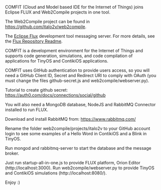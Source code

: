 COMFIT (Cloud and Model based IDE for the Internet of Things) joins Eclipse FLUX and Web2Compile projects in one tool.

The Web2Compile project can be found in https://github.com/italo2v/web2compile.

The [Eclipse Flux](https://wiki.eclipse.org/Flux) development tool messaging server.
For more details, see the [Flux Repository Readme](https://github.com/eclipse/flux).

COMFIT is a development environment for the Internet of Things and supports code generation, simulations, and code compilation of applications for TinyOS and ContikiOS applications.

COMFIT uses GitHub authentication to provide users access, so you will need a GitHub Client ID, Secret and Redirect URI to comply with OAuth (you must change the files github-secret.js and web2compile/webserver.py).

Tutorial to create github secret: https://auth0.com/docs/connections/social/github

You will also need a MongoDB database, NodeJS and RabbitMQ Connector installed to run FLUX.

Download and install RabbitMQ from: https://www.rabbitmq.com/

Rename the folder web2compile/projects/italo2v to your GitHub account login to see some examples of a Hello Word in ContikiOS and a Blink in TinyOS.

Run mongod and rabbitmq-server to start the database and the message broker.

Just run startup-all-in-one.js to provide FLUX platform, Orion Editor (http://localhost:3000).
Run web2compile/webserver.py to provide TinyOS and ContikiOS simulations (http://localhost:8080/).

Enjoy :)
